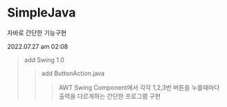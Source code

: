 # SimpleJava
자바로 간단한 기능구현  

2022.07.27 am 02:08
>add Swing 1.0  
>>add ButtonAction.java  
>>>AWT Swing Component에서 각각 1,2,3번 버튼을 누를때마다 출력을 다르게하는 간단한 프로그램 구현  
